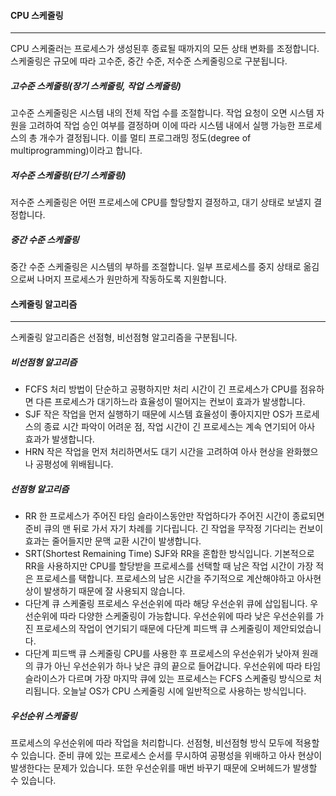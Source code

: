 #### CPU 스케줄링
---
CPU 스케줄러는 프로세스가 생성된후 종료될 때까지의 모든 상태 변화를 조정합니다. 스케줄링은 규모에 따라 고수준, 중간 수준, 저수준 스케줄링으로 구분됩니다.

##### 고수준 스케줄링(장기 스케줄링, 작업 스케줄링)
고수준 스케줄링은 시스템 내의 전체 작업 수를 조절합니다. 작업 요청이 오면 시스템 자원을 고려하여 작업 승인 여부를 결정하며 이에 따라 시스템 내에서 실행 가능한 프로세스의 총 개수가 결정됩니다. 이를 멀티 프로그래밍 정도(degree of multiprogramming)이라고 합니다.

##### 저수준 스케줄링(단기 스케줄링)
저수준 스케줄링은 어떤 프로세스에 CPU를 할당할지 결정하고, 대기 상태로 보낼지 결정합니다.

##### 중간 수준 스케줄링
중간 수준 스케줄링은 시스템의 부하를 조절합니다. 일부 프로세스를 중지 상태로 옮김으로써 나머지 프로세스가 원만하게 작동하도록 지원합니다.

#### 스케줄링 알고리즘
---
스케줄링 알고리즘은 선점형, 비선점형 알고리즘을 구분됩니다.

##### 비선점형 알고리즘
- FCFS
	처리 방법이 단순하고 공평하지만 처리 시간이 긴 프로세스가 CPU를 점유하면 다른 프로세스가 대기하느라 효율성이 떨어지는 컨보이 효과가 발생합니다.
- SJF
	작은 작업을 먼저 실행하기 때문에 시스템 효율성이 좋아지지만 OS가 프로세스의 종료 시간 파악이 어려운 점, 작업 시간이 긴 프로세스는 계속 연기되어 아사 효과가 발생합니다.
- HRN
	작은 작업을 먼저 처리하면서도 대기 시간을 고려하여 아사 현상을 완화했으나 공평성에 위배됩니다.

##### 선점형 알고리즘
- RR
	한 프로세스가 주어진 타임 슬라이스동안만 작업하다가 주어진 시간이 종료되면 준비 큐의 맨 뒤로 가서 자기 차례를 기다립니다. 긴 작업을 무작정 기다리는 컨보이 효과는 줄어들지만 문맥 교환 시간이 발생합니다.
- SRT(Shortest Remaining Time)
	SJF와 RR을 혼합한 방식입니다. 기본적으로 RR을 사용하지만 CPU를 할당받을 프로세스를 선택할 때 남은 작업 시간이 가장 적은 프로세스를 택합니다. 프로세스의 남은 시간을 주기적으로 계산해야하고 아사현상이 발생하기 때문에 잘 사용되지 않습니다.
- 다단계 큐 스케줄링
	프로세스 우선순위에 따라 해당 우선순위 큐에 삽입됩니다. 우선순위에 따라 다양한 스케줄링이 가능합니다. 우선순위에 따라 낮은 우선순위를 가진 프로세스의 작업이 연기되기 때문에 다단계 피드백 큐 스케줄링이 제안되었습니다.
- 다단계 피드백 큐 스케줄링
	CPU를 사용한 후 프로세스의 우선순위가 낮아져 원래의 큐가 아닌 우선순위가 하나 낮은 큐의 끝으로 들어갑니다. 우선순위에 따라 타임 슬라이스가 다르며 가장 마지막 큐에 있는 프로세스는 FCFS 스케줄링 방식으로 처리됩니다. 오늘날 OS가 CPU 스케줄링 시에 일반적으로 사용하는 방식입니다.

##### 우선순위 스케줄링
프로세스의 우선순위에 따라 작업을 처리합니다. 선점형, 비선점형 방식 모두에 적용할 수 있습니다. 준비 큐에 있는 프로세스 순서를 무시하여 공평성을 위배하고 아사 현상이 발생한다는 문제가 있습니다. 또한 우선순위를 매번 바꾸기 때문에 오버헤드가 발생할 수 있습니다.

